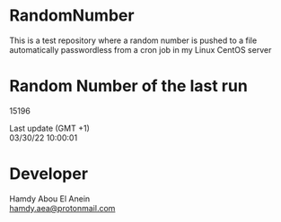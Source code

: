 # RandomNumber    
This is a test repository where a random number is pushed to a file automatically passwordless from a cron job in my Linux CentOS server    
# Random Number of the last run   
15196
      
Last update (GMT +1)    
03/30/22 10:00:01
# Developer    
Hamdy Abou El Anein   
hamdy.aea@protonmail.com

